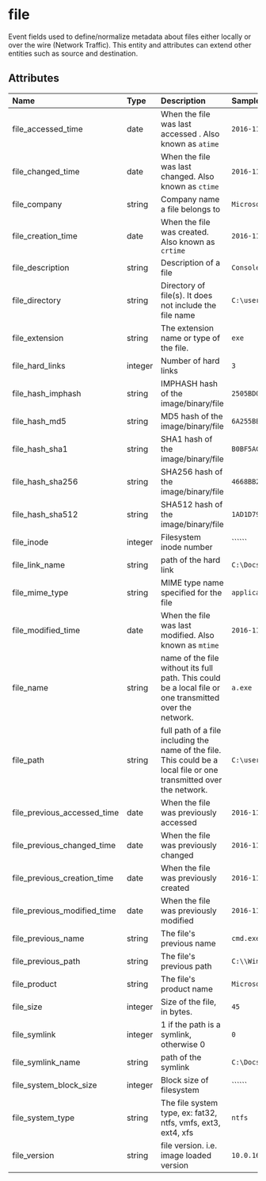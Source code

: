 # file

Event fields used to define/normalize metadata about files either locally or over the wire (Network Traffic). This entity and attributes can extend other entities such as source and destination.

## Attributes

| Name | Type | Description | Sample Value |
|:---|:---|:---|:---|
 | file_accessed_time | date | When the file was last accessed . Also known as `atime` | ```2016-11-25 18:21:47``` |
 | file_changed_time | date | When the file was last changed. Also known as `ctime` | ```2016-11-25 18:21:47``` |
 | file_company | string | Company name a file belongs to | ```Microsoft Corporation``` |
 | file_creation_time | date | When the file was created. Also known as `crtime` | ```2016-11-25 18:21:47``` |
 | file_description | string | Description of a file | ```Console Window Host``` |
 | file_directory | string | Directory of file(s). It does not include the file name | ```C:\users\wardog\``` |
 | file_extension | string | The extension name or type of the file. | ```exe``` |
 | file_hard_links | integer | Number of hard links | ```3``` |
 | file_hash_imphash | string | IMPHASH hash of the image/binary/file | ```2505BD03D7BD285E50CE89CEC02B333B``` |
 | file_hash_md5 | string | MD5 hash of the image/binary/file | ```6A255BEBF3DBCD13585538ED47DBAFD7``` |
 | file_hash_sha1 | string | SHA1 hash of the image/binary/file | ```B0BF5AC2E81BBF597FAD5F349FEEB32CAC449FA2``` |
 | file_hash_sha256 | string | SHA256 hash of the image/binary/file | ```4668BB2223FFB983A5F1273B9E3D9FA2C5CE4A0F1FB18CA5C1B285762020073C``` |
 | file_hash_sha512 | string | SHA512 hash of the image/binary/file | ```1AD1D79F85D8F6A50EA282F63898D652661DAA0C1FD361C22647CABC98A70E8CBCE83200D579D10DD0A3D46BE9496DCDFDDF28B0C5E9709343B032A8796FBECB``` |
 | file_inode | integer | Filesystem inode number | `````` |
 | file_link_name | string | path of the hard link | ```C:\Docs\My.exe``` |
 | file_mime_type | string | MIME type name specified for the file | ```application/msword``` |
 | file_modified_time | date | When the file was last modified. Also known as `mtime` | ```2016-11-25 18:21:47``` |
 | file_name | string | name of the file without its full path. This could be a local file or one transmitted over the network. | ```a.exe``` |
 | file_path | string | full path of a file including the name of the file. This could be a local file or one transmitted over the network. | ```C:\users\wardog\z.exe``` |
 | file_previous_accessed_time | date | When the file was previously accessed | ```2016-11-25 18:21:47``` |
 | file_previous_changed_time | date | When the file was previously changed | ```2016-11-25 18:21:47``` |
 | file_previous_creation_time | date | When the file was previously created | ```2016-11-25 18:21:47``` |
 | file_previous_modified_time | date | When the file was previously modified | ```2016-11-25 18:21:47``` |
 | file_previous_name | string | The file's previous name | ```cmd.exe``` |
 | file_previous_path | string | The file's previous path | ```C:\\Windows\system32\cmd.exe``` |
 | file_product | string | The file's product name | ```Microsoft® Windows® Operating System``` |
 | file_size | integer | Size of the file, in bytes. | ```45``` |
 | file_symlink | integer | 1 if the path is a symlink, otherwise 0 | ```0``` |
 | file_symlink_name | string | path of the symlink | ```C:\Docs\My.exe``` |
 | file_system_block_size | integer | Block size of filesystem | `````` |
 | file_system_type | string | The file system type, ex:  fat32, ntfs, vmfs, ext3, ext4, xfs | ```ntfs``` |
 | file_version | string | file version. i.e. image loaded version | ```10.0.16299.15 (WinBuild.160101.0800)``` |
